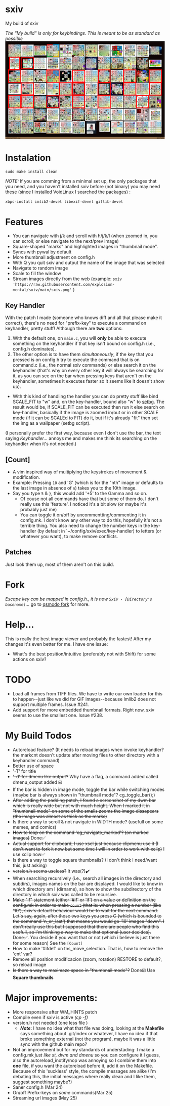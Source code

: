 # sxiv
My build of sxiv

_The "My build" is only for keybindings. This is meant to be as standard as possible_
![Image](sxiv.png "sxiv")

# Instalation
```
sudo make install clean
```

_NOTE:_ If you are comming from a minimal set up, the only packages that you need, and you haven't installed sxiv before (not binary) you may need these (since I installed VoidLinux I searched the packages) :
```
xbps-install imlib2-devel libexif-devel giflib-devel
```

# Features

* You can navigate with j/k and scroll with h/j/k/l (when zoomed in, you can scroll; or else navigate to the next/prev image)
* Square-shaped "marks" and highlighted images in "thumbnail mode".
* Syncs with pywal by default
* More thumbnail adjustment on config.h
* With Q you quit sxiv and output the name of the image that was selected
* Navigate to random image
* Scale to fill the window
* Stream images directly from the web (example: `sxiv 'https://raw.githubusercontent.com/explosion-mental/sxiv/main/sxiv.png'` )

## Key Handler
With the patch I made (someone who knows diff and all that please make it correct), there's no need for "prefix-key" to execute a command on keyhandler, pretty stuff!
Although there are **two** options:
1. With the default one, on `main.c`, you will **only** be able to execute something on the keyhandler if that key isn't bound on config.h (i.e., config.h dominates).
2. The other option is to have them _simultaneously_, if the key that you pressed is on config.h try to execute the command that is on command.c (i.e., the normal sxiv commands) or else search it on the keyhandler (that's why on every other key it will always be searching for it, as you can see on the bar when pressing keys that aren't on the keyhandler, sometimes it executes faster so it seems like it doesn't show up).
  - With this kind of handling the handler you can do pretty stuff like bind SCALE_FIT to "w" and, on the key-handler, bound also "w" to [setbg](https://github.com/explosion-mental/scripts/blob/main/setbg). The result would be, if SCALE_FIT can be executed then run it else search on key-handler, basically if the image is zoomed in/out or in other SCALE mode (if it can be SCALEd to FIT) do it, but if it's already "fit" then set the img as a wallpaper (setbg script).

(I personally prefer the first way, because even I don't use the bar, the text saying _Keyhandler..._ annoys me and makes me think its searching on the keyhandler when it's not needed.)

## [Count]
- A vim inspired way of multiplying the keystrokes of movement & modification.
- Example: Pressing `10` and 'G' (which is for the "nth" image or defaults to the last image in absence of `n`) takes you to the 10th image.
- Say you type `5` & `}`, this would add '+5' to the Gamma and so on.
  - Of couse not all commands have that but some of them do. I don't really use this 'feature'. I noticed it's a bit slow (or maybe it's probably just me)
  - You can toggle it on/off by uncommentting/commenting it in config.mk. I don't know any other way to do this, hopefully it's not a terrible thing. You also need to change the number keys in the key-handler (by default in `~/config/sxiv/exec/key-handler) to letters (or whatever you want), to make remove conflicts.

## Patches
Just look them up, most of them aren't on this build.

# Fork
_Escape key can be mapped in config.h., it is now `Sxiv - [Directory's basename]`..._ go to [qsmodo fork](https://github.com/qsmodo/sxiv/commits/master) for more.

# Help...
This is really the best image viewer and probably the fastest! After my changes it's even better for me. I have one issue:
- What's the best position/intuitive (preferably not with Shift) for some actions on sxiv?

# TODO
- Load all frames from TIFF files. We have to write our own loader for this to
  happen--just like we did for GIF images--because Imlib2 does not support
  multiple frames. Issue #241.
- Add support for more embedded thumbnail formats. Right now, sxiv seems to use
  the smallest one. Issue #238.

# My Build Todos
- Autoreload feature? (It needs to reload images when invoke keyhandler? the markcnt doesn't update after moving files to other directory with a keyhandler command)
- Better use of space
- '-T' for title
- <s>'-d' for dmenu like output?</s> Why have a flag, a command added called dmenu_output added ☑️
- If the bar is hidden in image mode, toggle the bar while switching modes (maybe bar is always shown in "thumbnail mode"? 	cg_toggle_bar();)
- <s>After adding the padding patch, I found a screenshot of my dwm bar which is really wide but not with much height. When I marked it in "thumbnail mode" on some of the smalls zooms the image dissapears (the image was almost as thick as the marks)</s>
- Is there a way to scroll & not navigate in WIDTH mode? (usefull on some memes, and comics)
- <s>How to loop on the command 'cg_navigate_marked'? (on marked images)</s> Done✅
- <s>Actual support for clipboard, I use xsel just because clipmenu use it (I don't want to fork it now but some time I will in order to work with xclip)</s> I use xclip now✅
- Is there a way to toggle square thumbnails? (I don't think I need/want this, just asking)
- <s>version.h seems useless?</s> It was(?)✔️
- When searching recursively (i.e., search all images in the directory and subdirs), images names on the bar are displayed. I would like to know in which directory am I (dirname), so how to show the subdirectory of the directory in which sxiv was called to be recursive.
- <s>Make "if" statement (either '#if' or 'if') on a value or definition on the config.mk in order to make `count` (that is: when pressing a number (like '10'), sxiv's default behaviour would be to wait for the next command. Let's say, again, after those two keys you press G (which is bounded to the command 'n_or_last') that means you would go '10' images "down". I don't really use this but I supposed that there are people who find this usefull, so I'm thinking a way to make that optional (user decides).</s> Done✅. You decide if you want that or not (which i believe is just there for some reason) See the `[Count]`
- How to make '#ifdef' on tns_move_selection. That is, how to remove the 'cnt' var?
- Remove all position modificacion (zoom, rotation) RESTORE to default?, so reload image
- <s>Is there a way to maximaze space in "thumbnail mode"?</s> Done☑️ Use **Square thumbnails**

# Major improvements:
- More responsive after WM_HINTS patch
- Compile even if sxiv is active _(cp -f)_
- version.h not needed (one less file )
  - _**Note**_: I have no idea what that file was doing, looking at the **Makefile** says something about .git/index or whatever, I have no idea if that broke something external (not the program), maybe it was a little sync with the github main repo?
- Not an improvement but for my standards of understading: I make a config.mk _just like st, dwm and dmenu_ so you can configure it I guess, also the autoreload_inotify/nop was annoying so I combine them into **one** file, if you want the autoreload before it, add it on the Makefile. Because of this 'suckless' style, the compile messages are alike (I'm debating this, the initial messages where really clean and I like them, suggest something maybe?)
- Saner config.h (Mar 24)
- On/off Prefix-keys on *some* commands(Mar 25)
- Streaming url images (May 25)
